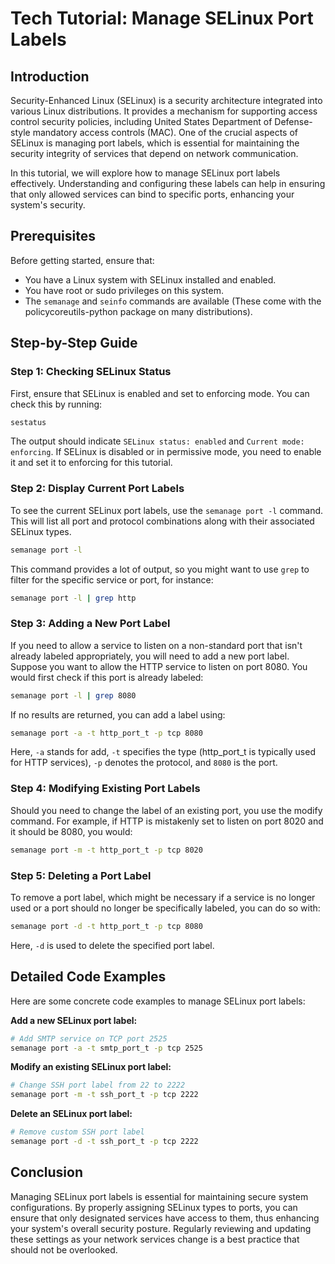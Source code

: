 # Tech Tutorial: Manage SELinux Port Labels

## Introduction

Security-Enhanced Linux (SELinux) is a security architecture integrated into various Linux distributions. It provides a mechanism for supporting access control security policies, including United States Department of Defense-style mandatory access controls (MAC). One of the crucial aspects of SELinux is managing port labels, which is essential for maintaining the security integrity of services that depend on network communication.

In this tutorial, we will explore how to manage SELinux port labels effectively. Understanding and configuring these labels can help in ensuring that only allowed services can bind to specific ports, enhancing your system's security.

## Prerequisites

Before getting started, ensure that:
- You have a Linux system with SELinux installed and enabled.
- You have root or sudo privileges on this system.
- The `semanage` and `seinfo` commands are available (These come with the policycoreutils-python package on many distributions).

## Step-by-Step Guide

### Step 1: Checking SELinux Status

First, ensure that SELinux is enabled and set to enforcing mode. You can check this by running:

```bash
sestatus
```

The output should indicate `SELinux status: enabled` and `Current mode: enforcing`. If SELinux is disabled or in permissive mode, you need to enable it and set it to enforcing for this tutorial.

### Step 2: Display Current Port Labels

To see the current SELinux port labels, use the `semanage port -l` command. This will list all port and protocol combinations along with their associated SELinux types.

```bash
semanage port -l
```

This command provides a lot of output, so you might want to use `grep` to filter for the specific service or port, for instance:

```bash
semanage port -l | grep http
```

### Step 3: Adding a New Port Label

If you need to allow a service to listen on a non-standard port that isn't already labeled appropriately, you will need to add a new port label. Suppose you want to allow the HTTP service to listen on port 8080. You would first check if this port is already labeled:

```bash
semanage port -l | grep 8080
```

If no results are returned, you can add a label using:

```bash
semanage port -a -t http_port_t -p tcp 8080
```

Here, `-a` stands for add, `-t` specifies the type (http_port_t is typically used for HTTP services), `-p` denotes the protocol, and `8080` is the port.

### Step 4: Modifying Existing Port Labels

Should you need to change the label of an existing port, you use the modify command. For example, if HTTP is mistakenly set to listen on port 8020 and it should be 8080, you would:

```bash
semanage port -m -t http_port_t -p tcp 8020
```

### Step 5: Deleting a Port Label

To remove a port label, which might be necessary if a service is no longer used or a port should no longer be specifically labeled, you can do so with:

```bash
semanage port -d -t http_port_t -p tcp 8080
```

Here, `-d` is used to delete the specified port label.

## Detailed Code Examples

Here are some concrete code examples to manage SELinux port labels:

**Add a new SELinux port label:**

```bash
# Add SMTP service on TCP port 2525
semanage port -a -t smtp_port_t -p tcp 2525
```

**Modify an existing SELinux port label:**

```bash
# Change SSH port label from 22 to 2222
semanage port -m -t ssh_port_t -p tcp 2222
```

**Delete an SELinux port label:**

```bash
# Remove custom SSH port label
semanage port -d -t ssh_port_t -p tcp 2222
```

## Conclusion

Managing SELinux port labels is essential for maintaining secure system configurations. By properly assigning SELinux types to ports, you can ensure that only designated services have access to them, thus enhancing your system's overall security posture. Regularly reviewing and updating these settings as your network services change is a best practice that should not be overlooked.